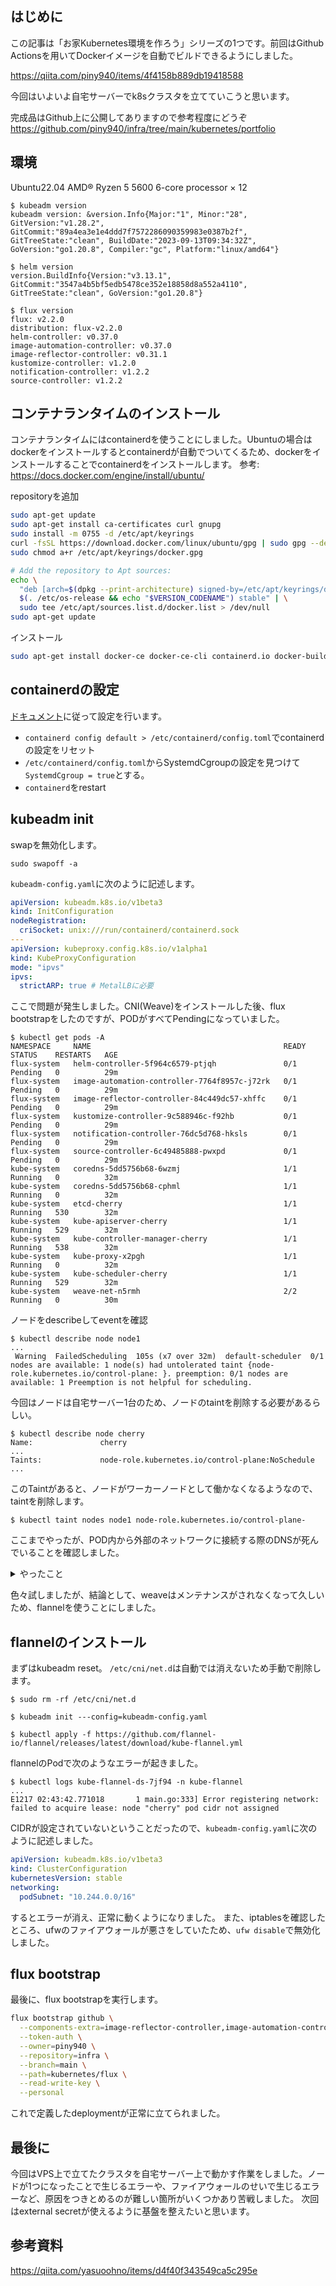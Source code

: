 ## はじめに
この記事は「お家Kubernetes環境を作ろう」シリーズの1つです。前回はGithub Actionsを用いてDockerイメージを自動でビルドできるようにしました。

https://qiita.com/piny940/items/4f4158b889db19418588

今回はいよいよ自宅サーバーでk8sクラスタを立てていこうと思います。

完成品はGithub上に公開してありますので参考程度にどうぞ
https://github.com/piny940/infra/tree/main/kubernetes/portfolio

## 環境
Ubuntu22.04
AMD® Ryzen 5 5600 6-core processor × 12
```
$ kubeadm version
kubeadm version: &version.Info{Major:"1", Minor:"28", GitVersion:"v1.28.2", GitCommit:"89a4ea3e1e4ddd7f7572286090359983e0387b2f", GitTreeState:"clean", BuildDate:"2023-09-13T09:34:32Z", GoVersion:"go1.20.8", Compiler:"gc", Platform:"linux/amd64"}

$ helm version
version.BuildInfo{Version:"v3.13.1", GitCommit:"3547a4b5bf5edb5478ce352e18858d8a552a4110", GitTreeState:"clean", GoVersion:"go1.20.8"}

$ flux version
flux: v2.2.0
distribution: flux-v2.2.0
helm-controller: v0.37.0
image-automation-controller: v0.37.0
image-reflector-controller: v0.31.1
kustomize-controller: v1.2.0
notification-controller: v1.2.2
source-controller: v1.2.2
```

## コンテナランタイムのインストール
コンテナランタイムにはcontainerdを使うことにしました。Ubuntuの場合はdockerをインストールするとcontainerdが自動でついてくるため、dockerをインストールすることでcontainerdをインストールします。
参考: https://docs.docker.com/engine/install/ubuntu/

repositoryを追加
```bash
sudo apt-get update
sudo apt-get install ca-certificates curl gnupg
sudo install -m 0755 -d /etc/apt/keyrings
curl -fsSL https://download.docker.com/linux/ubuntu/gpg | sudo gpg --dearmor -o /etc/apt/keyrings/docker.gpg
sudo chmod a+r /etc/apt/keyrings/docker.gpg

# Add the repository to Apt sources:
echo \
  "deb [arch=$(dpkg --print-architecture) signed-by=/etc/apt/keyrings/docker.gpg] https://download.docker.com/linux/ubuntu \
  $(. /etc/os-release && echo "$VERSION_CODENAME") stable" | \
  sudo tee /etc/apt/sources.list.d/docker.list > /dev/null
sudo apt-get update
```
インストール
```bash
sudo apt-get install docker-ce docker-ce-cli containerd.io docker-buildx-plugin docker-compose-plugin
```

## containerdの設定
[ドキュメント](https://kubernetes.io/ja/docs/setup/production-environment/container-runtimes/#containerd)に従って設定を行います。
- `containerd config default > /etc/containerd/config.toml`でcontainerdの設定をリセット
- `/etc/containerd/config.toml`からSystemdCgroupの設定を見つけて`SystemdCgroup = true`とする。
- `containerd`をrestart

## kubeadm init
swapを無効化します。
```
sudo swapoff -a
```

`kubeadm-config.yaml`に次のように記述します。
```yaml
apiVersion: kubeadm.k8s.io/v1beta3
kind: InitConfiguration
nodeRegistration:
  criSocket: unix:///run/containerd/containerd.sock
---
apiVersion: kubeproxy.config.k8s.io/v1alpha1
kind: KubeProxyConfiguration
mode: "ipvs"
ipvs:
  strictARP: true # MetalLBに必要
```

ここで問題が発生しました。CNI(Weave)をインストールした後、flux bootstrapをしたのですが、PODがすべてPendingになっていました。
```
$ kubectl get pods -A
NAMESPACE     NAME                                           READY   STATUS    RESTARTS   AGE
flux-system   helm-controller-5f964c6579-ptjqh               0/1     Pending   0          29m
flux-system   image-automation-controller-7764f8957c-j72rk   0/1     Pending   0          29m
flux-system   image-reflector-controller-84c449dc57-xhffc    0/1     Pending   0          29m
flux-system   kustomize-controller-9c588946c-f92hb           0/1     Pending   0          29m
flux-system   notification-controller-76dc5d768-hksls        0/1     Pending   0          29m
flux-system   source-controller-6c49485888-pwxpd             0/1     Pending   0          29m
kube-system   coredns-5dd5756b68-6wzmj                       1/1     Running   0          32m
kube-system   coredns-5dd5756b68-cphml                       1/1     Running   0          32m
kube-system   etcd-cherry                                    1/1     Running   530        32m
kube-system   kube-apiserver-cherry                          1/1     Running   529        32m
kube-system   kube-controller-manager-cherry                 1/1     Running   538        32m
kube-system   kube-proxy-x2pgh                               1/1     Running   0          32m
kube-system   kube-scheduler-cherry                          1/1     Running   529        32m
kube-system   weave-net-n5rmh                                2/2     Running   0          30m
```
ノードをdescribeしてeventを確認
```
$ kubectl describe node node1
...
 Warning  FailedScheduling  105s (x7 over 32m)  default-scheduler  0/1 nodes are available: 1 node(s) had untolerated taint {node-role.kubernetes.io/control-plane: }. preemption: 0/1 nodes are available: 1 Preemption is not helpful for scheduling.
```
今回はノードは自宅サーバー1台のため、ノードのtaintを削除する必要があるらしい。
```
$ kubectl describe node cherry
Name:               cherry
...
Taints:             node-role.kubernetes.io/control-plane:NoSchedule
...
```
このTaintがあると、ノードがワーカーノードとして働かなくなるようなので、taintを削除します。
```
$ kubectl taint nodes node1 node-role.kubernetes.io/control-plane-
```

ここまでやったが、POD内から外部のネットワークに接続する際のDNSが死んでいることを確認しました。

<details><summary>やったこと</summary>
POD内からcurlするのには https://github.com/nicolaka/netshoot を使った。

```
$ kubectl debug podname -it --image=nicolaka/netshoot
```
```
$ dig github.com
;; communications error to 10.96.0.10#53: timed out
;; communications error to 10.96.0.10#53: timed out
;; communications error to 10.96.0.10#53: timed out

; <<>> DiG 9.18.13 <<>> github.com
;; global options: +cmd
;; no servers could be reached
```
一方、DNSを指定して実行すると成功
```
$ dig github.com @8.8.8.8

; <<>> DiG 9.18.13 <<>> github.com @8.8.8.8
;; global options: +cmd
;; Got answer:
;; ->>HEADER<<- opcode: QUERY, status: NOERROR, id: 30078
;; flags: qr rd ra; QUERY: 1, ANSWER: 1, AUTHORITY: 0, ADDITIONAL: 1

;; OPT PSEUDOSECTION:
; EDNS: version: 0, flags:; udp: 512
;; QUESTION SECTION:
;github.com.			IN	A

;; ANSWER SECTION:
github.com.		60	IN	A	20.27.177.113

;; Query time: 16 msec
;; SERVER: 8.8.8.8#53(8.8.8.8) (UDP)
;; WHEN: Thu Dec 14 14:10:59 UTC 2023
;; MSG SIZE  rcvd: 55
```
また、corednsのPODの中であればDNSが正常に機能した。
これらのことから、POD間のネットワークが上手く動いていないのだと結論づけた。

</details>

色々試しましたが、結論として、weaveはメンテナンスがされなくなって久しいため、flannelを使うことにしました。

## flannelのインストール
まずはkubeadm reset。
`/etc/cni/net.d`は自動では消えないため手動で削除します。
```
$ sudo rm -rf /etc/cni/net.d
```
```
$ kubeadm init ---config=kubeadm-config.yaml
```
```
$ kubectl apply -f https://github.com/flannel-io/flannel/releases/latest/download/kube-flannel.yml
```
flannelのPodで次のようなエラーが起きました。
```
$ kubectl logs kube-flannel-ds-7jf94 -n kube-flannel
...
E1217 02:43:42.771018       1 main.go:333] Error registering network: failed to acquire lease: node "cherry" pod cidr not assigned
```
CIDRが設定されていないということだったので、`kubeadm-config.yaml`に次のように記述しました。


```yaml
apiVersion: kubeadm.k8s.io/v1beta3
kind: ClusterConfiguration
kubernetesVersion: stable
networking:
  podSubnet: "10.244.0.0/16"
```
するとエラーが消え、正常に動くようになりました。
また、iptablesを確認したところ、ufwのファイアウォールが悪さをしていたため、`ufw disable`で無効化しました。

## flux bootstrap
最後に、flux bootstrapを実行します。
```bash
flux bootstrap github \
  --components-extra=image-reflector-controller,image-automation-controller \
  --token-auth \
  --owner=piny940 \
  --repository=infra \
  --branch=main \
  --path=kubernetes/flux \
  --read-write-key \
  --personal
```
これで定義したdeploymentが正常に立てられました。

## 最後に
今回はVPS上で立てたクラスタを自宅サーバー上で動かす作業をしました。ノードが1つになったことで生じるエラーや、ファイアウォールのせいで生じるエラーなど、原因をつきとめるのが難しい箇所がいくつかあり苦戦しました。
次回はexternal secretが使えるように基盤を整えたいと思います。

## 参考資料

https://qiita.com/yasuoohno/items/d4f40f343549ca5c295e